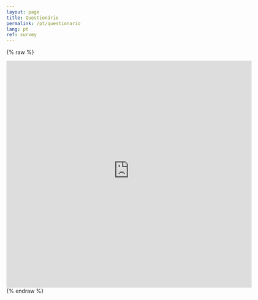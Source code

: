 ```yaml
---
layout: page
title: Questionário
permalink: /pt/questionario
lang: pt
ref: survey
---
```



{% raw %}
 <div class="scratch-preview">
  <iframe src="http://ec2-3-17-144-2.us-east-2.compute.amazonaws.com/index.php/456854?lang=pt-BR" width="640" height="593" frameborder="0" marginheight="0" marginwidth="0">
  </iframe>
 </div>
{% endraw %}
